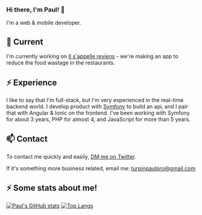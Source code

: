 ### Hi there, I'm Paul! 👋

I'm a web & mobile developer. 

## 🔭 Current

I'm currently working on [Il s'appelle reviens](https://www.facebook.com/snoopdoggybag/) - we're making an app to reduce the food wastage in the restaurants. 

## ⚡️ Experience

I like to say that I'm full-stack, but I'm very experienced in the real-time backend world. I develop product with [Symfony](https://symfony.com/) to build an api, and I pair that with Angular & Ionic on the frontend. I've been working with Symfony for about 3 years, PHP for almost 4, and JavaScript for more than 5 years.

## 📫 Contact

To contact me quickly and easily, [DM me on Twitter](https://twitter.com/DruxysPT).

If it's something more business related, email me: turpinpaulpro@gmail.com

## ⚡ Some stats about me! 

[![Paul's GitHub stats](https://github-readme-stats.vercel.app/api?username=Druxys&theme=gruvbox)](https://github.com/anuraghazra/github-readme-stats)
[![Top Langs](https://github-readme-stats.vercel.app/api/top-langs/?username=Druxys&theme=gruvbox&layout=compact)](https://github.com/anuraghazra/github-readme-stats)


<!--
**Druxys/Druxys** is a ✨ _special_ ✨ repository because its `README.md` (this file) appears on your GitHub profile.

Here are some ideas to get you started:

- 🔭 I’m currently working on ...
- 🌱 I’m currently learning ...
- 👯 I’m looking to collaborate on ...
- 🤔 I’m looking for help with ...
- 💬 Ask me about ...
- 📫 How to reach me: ...
- 😄 Pronouns: ...
- ⚡ Fun fact: ...
-->
